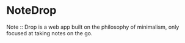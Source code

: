 # NoteDrop

Note :: Drop is a  web app built on the philosophy of minimalism, only focused at taking notes on the go. 

